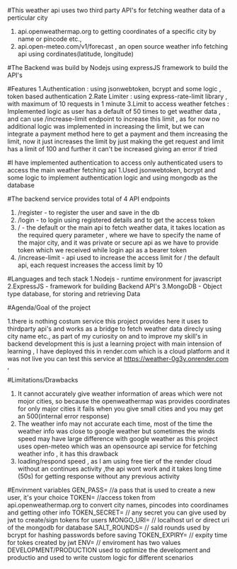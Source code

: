 #This weather api uses two third party API's for fetching weather data of a perticular city 
1. api.openweathermap.org to getting coordinates of a specific city by name or pincode etc., 
2. api.open-meteo.com/v1/forecast , an open source weather info fetching api using cordinates(latitude, longitude)

#The Backend was build by Nodejs using expressJS framework to build the API's 

#Features 
  1.Authentication : using jsonwebtoken, bcrypt and some logic , token based authentication 
  2.Rate Limiter : using express-rate-limit library , with maximum of 10 requests in 1 minute 
  3.Limit to access weather fetches : Implemented logic as user has a default of 50 times to get weather data , and can use /increase-limit endpoint to increase this limit , as for now no additional logic was implemented in increasing the limit, but we can integrate a payment method here to get a payment and them increasing the limit, now it just increases the limit by just making the get request and limit has a limit of 100 and further it can't be increased giving an error if tried  
  
#I have implemented authentication to access only authenticated users to access the main weather fetching api
  1.Used jsonwebtoken, bcrypt and some logic to implement authentication logic and using mongodb as the database
  
#The backend service provides total of 4 API endpoints 
  1. /register - to register the user and save in the db
  2. /login - to login using registered details and to get the access token
  3. / - the default or the main api to fetch weather data, it takes location as the required query parameter , where we have to specify the name of the major city, and it was private or secure api as we have to provide token which we received while login api as a bearer token 
  4. /increase-limit - api used to increase the access limit for / the default api, each request increases the access limit by 10

#Languages and tech stack 
  1.Nodejs - runtime environment for javascript
  2.ExpressJS - framework for building Backend API's 
  3.MongoDB - Object type database, for storing and retrieving Data

#Agenda/Goal of the project

  1.there is nothing costum service this project provides here it uses to thirdparty api's and works as a bridge to fetch weather data direcly using city name etc., as part of my curiosity on and to improve my skill's in backend development this is just a learning project with main intension of learning , 
  I have deployed this in render.com which is a cloud platform and it was not live you can test this service at https://weather-0g3y.onrender.com , 

#Limitations/Drawbacks 
  1. It cannot accurately give weather information of areas which were not mojor cities, so because the openweathermap was provides coordinates for only major cities it fails when you give small cities and you may get an 500(internal error response)
  2. The weather info may not accurate each time, most of the time the weather info was close to google weather but sometimes the winds speed may have large difference with google weather as this project uses open-meteo which was an opensource api service for fetching weather info , it has this drawback
  3. loading/respond speed , as I am using free tier of the render cloud without an continues activity ,the api wont work and it takes long time (50s) for getting response without any previous activity 

#Envinment variables
  GEN_PASS=  //a pass that is used to create a new user, it's your choice
  TOKEN= //access token from api.openweathermap.org to convert city names, pincodes into coordinames and getting other info
  TOKEN_SECRET= // any secret you can give used by jwt to create/sign tokens for users
  MONGO_URI= // localhost url or direct uri of the mongodb for database
  SALT_ROUNDS= // sald rounds used by bcrypt for hashing passwords before saving 
  TOKEN_EXPIRY= // expity time for tokes created by jwt
  ENV= // enviroment has two values DEVELOPMENT/PRODUCTION used to optimize the development and productio and used to write custom logic for different scenarios
